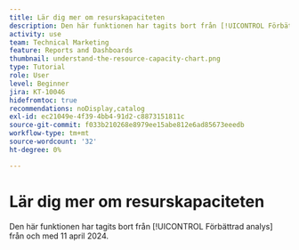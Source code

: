 ```yaml
---
title: Lär dig mer om resurskapaciteten
description: Den här funktionen har tagits bort från [!UICONTROL Förbättrad analys] från och med 11 april 2024.
activity: use
team: Technical Marketing
feature: Reports and Dashboards
thumbnail: understand-the-resource-capacity-chart.png
type: Tutorial
role: User
level: Beginner
jira: KT-10046
hidefromtoc: true
recommendations: noDisplay,catalog
exl-id: ec21049e-4f39-4bb4-91d2-c8873151811c
source-git-commit: f033b210268e8979ee15abe812e6ad85673eeedb
workflow-type: tm+mt
source-wordcount: '32'
ht-degree: 0%

---
```


# Lär dig mer om resurskapaciteten

Den här funktionen har tagits bort från [!UICONTROL Förbättrad analys] från och med 11 april 2024.


